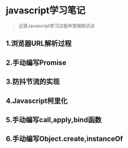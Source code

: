 # javascript学习笔记
> 记录Javascript学习过程中常用知识点

## 1.浏览器URL解析过程
## 2.手动编写Promise
## 3.防抖节流的实现
## 4.Javascript柯里化
## 5.手动编写call,apply,bind函数 
## 6.手动编写Object.create,instanceOf